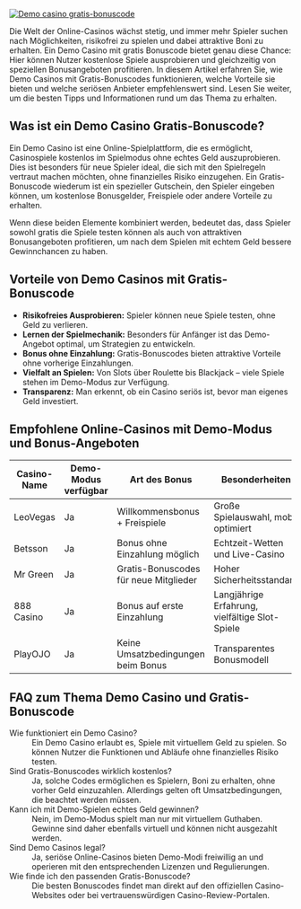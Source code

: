 [![Demo casino gratis-bonuscode](https://123-caf.pages.dev/gitsignup.png)](https://vrmoo.ru/Bt82HjjY)

<p>Die Welt der Online-Casinos wächst stetig, und immer mehr Spieler suchen nach Möglichkeiten, risikofrei zu spielen und dabei attraktive Boni zu erhalten. Ein Demo Casino mit gratis Bonuscode bietet genau diese Chance: Hier können Nutzer kostenlose Spiele ausprobieren und gleichzeitig von speziellen Bonusangeboten profitieren. In diesem Artikel erfahren Sie, wie Demo Casinos mit Gratis-Bonuscodes funktionieren, welche Vorteile sie bieten und welche seriösen Anbieter empfehlenswert sind. Lesen Sie weiter, um die besten Tipps und Informationen rund um das Thema zu erhalten.</p>  <h2>Was ist ein Demo Casino Gratis-Bonuscode?</h2> <p>Ein Demo Casino ist eine Online-Spielplattform, die es ermöglicht, Casinospiele kostenlos im Spielmodus ohne echtes Geld auszuprobieren. Dies ist besonders für neue Spieler ideal, die sich mit den Spielregeln vertraut machen möchten, ohne finanzielles Risiko einzugehen. Ein Gratis-Bonuscode wiederum ist ein spezieller Gutschein, den Spieler eingeben können, um kostenlose Bonusgelder, Freispiele oder andere Vorteile zu erhalten.</p> <p>Wenn diese beiden Elemente kombiniert werden, bedeutet das, dass Spieler sowohl gratis die Spiele testen können als auch von attraktiven Bonusangeboten profitieren, um nach dem Spielen mit echtem Geld bessere Gewinnchancen zu haben.</p>  <h2>Vorteile von Demo Casinos mit Gratis-Bonuscode</h2> <ul>   <li><strong>Risikofreies Ausprobieren:</strong> Spieler können neue Spiele testen, ohne Geld zu verlieren.</li>   <li><strong>Lernen der Spielmechanik:</strong> Besonders für Anfänger ist das Demo-Angebot optimal, um Strategien zu entwickeln.</li>   <li><strong>Bonus ohne Einzahlung:</strong> Gratis-Bonuscodes bieten attraktive Vorteile ohne vorherige Einzahlungen.</li>   <li><strong>Vielfalt an Spielen:</strong> Von Slots über Roulette bis Blackjack – viele Spiele stehen im Demo-Modus zur Verfügung.</li>   <li><strong>Transparenz:</strong> Man erkennt, ob ein Casino seriös ist, bevor man eigenes Geld investiert.</li> </ul>  <h2>Empfohlene Online-Casinos mit Demo-Modus und Bonus-Angeboten</h2> <table>   <thead>     <tr>       <th>Casino-Name</th>       <th>Demo-Modus verfügbar</th>       <th>Art des Bonus</th>       <th>Besonderheiten</th>     </tr>   </thead>   <tbody>     <tr>       <td>LeoVegas</td>       <td>Ja</td>       <td>Willkommensbonus + Freispiele</td>       <td>Große Spielauswahl, mobil optimiert</td>     </tr>     <tr>       <td>Betsson</td>       <td>Ja</td>       <td>Bonus ohne Einzahlung möglich</td>       <td>Echtzeit-Wetten und Live-Casino</td>     </tr>     <tr>       <td>Mr Green</td>       <td>Ja</td>       <td>Gratis-Bonuscodes für neue Mitglieder</td>       <td>Hoher Sicherheitsstandard</td>     </tr>     <tr>       <td>888 Casino</td>       <td>Ja</td>       <td>Bonus auf erste Einzahlung</td>       <td>Langjährige Erfahrung, vielfältige Slot-Spiele</td>     </tr>     <tr>       <td>PlayOJO</td>       <td>Ja</td>       <td>Keine Umsatzbedingungen beim Bonus</td>       <td>Transparentes Bonusmodell</td>     </tr>   </tbody> </table>  <h2>FAQ zum Thema Demo Casino und Gratis-Bonuscode</h2> <dl>   <dt>Wie funktioniert ein Demo Casino?</dt>   <dd>Ein Demo Casino erlaubt es, Spiele mit virtuellem Geld zu spielen. So können Nutzer die Funktionen und Abläufe ohne finanzielles Risiko testen.</dd>      <dt>Sind Gratis-Bonuscodes wirklich kostenlos?</dt>   <dd>Ja, solche Codes ermöglichen es Spielern, Boni zu erhalten, ohne vorher Geld einzuzahlen. Allerdings gelten oft Umsatzbedingungen, die beachtet werden müssen.</dd>      <dt>Kann ich mit Demo-Spielen echtes Geld gewinnen?</dt>   <dd>Nein, im Demo-Modus spielt man nur mit virtuellem Guthaben. Gewinne sind daher ebenfalls virtuell und können nicht ausgezahlt werden.</dd>      <dt>Sind Demo Casinos legal?</dt>   <dd>Ja, seriöse Online-Casinos bieten Demo-Modi freiwillig an und operieren mit den entsprechenden Lizenzen und Regulierungen.</dd>      <dt>Wie finde ich den passenden Gratis-Bonuscode?</dt>   <dd>Die besten Bonuscodes findet man direkt auf den offiziellen Casino-Websites oder bei vertrauenswürdigen Casino-Review-Portalen.</dd> </dl>